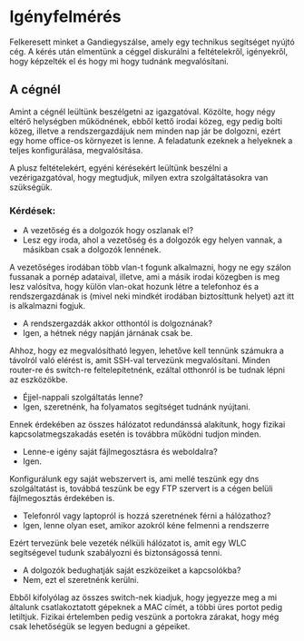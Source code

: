 # Igényfelmérés

Felkeresett minket a Gandiegyszálse, amely egy technikus segítséget nyújtó cég. A kérés után elmentünk a céggel diskurálni a feltételekről, igényekről, hogy képzelték el és hogy mi hogy tudnánk megvalósítani.

## A cégnél

Amint a cégnél leültünk beszélgetni az igazgatóval. 
Közölte, hogy négy eltérő helységben működnének, ebből kettő irodai közeg, egy pedig bolti közeg, illetve a rendszergazdájuk nem minden nap jár be dolgozni, ezért egy home office-os környezet is lenne.
A feladatunk ezeknek a helyeknek a teljes konfigurálása, megvalósítása.

A plusz feltételekért, egyéni kérésekért leültünk beszélni a vezérigazgatóval, hogy megtudjuk, milyen extra szolgáltatásokra van szükségük.

### Kérdések:
- A vezetőség és a dolgozók hogy oszlanak el?
- Lesz egy iroda, ahol a vezetőség és a dolgozók egy helyen vannak, a másikban csak a dolgozók lennének.

A vezetőséges irodában több vlan-t fogunk alkalmazni, hogy ne egy szálon fussanak a pornép adataival, illetve, ami a másik irodai közegben is meg lesz valósítva, hogy külön vlan-okat hozunk létre a telefonhoz és a rendszergazdának is (mivel neki mindkét irodában biztosíttunk helyet) azt itt is alkalmazni fogjuk.

- A rendszergazdák akkor otthontól is dolgoznának?
- Igen, a hétnek négy napján járnának csak be.

Ahhoz, hogy ez megvalósítható legyen, lehetőve kell tennünk számukra a távolról való elérést is, amit SSH-val tervezünk megvalósítani. Minden router-re és switch-re feltelepítetnénk, ezáltal otthonról is be tudnak lépni az eszközökbe.

- Éjjel-nappali szolgáltatás lenne?
- Igen, szeretnénk, ha folyamatos segítséget tudnánk nyújtani.

Ennek érdekében az összes hálózatot redundánssá alakítunk, hogy fizikai kapcsolatmegszakadás esetén is továbbra működni tudjon minden.

- Lenne-e igény saját fájlmegosztásra és weboldalra?
- Igen.

Konfigurálunk egy saját  webszervert is, ami mellé teszünk egy dns szolgáltatást is, továbbá teszünk be egy FTP szervert is a cégen belüli fájlmegosztás érdekében is.

- Telefonról vagy laptopról is hozzá szeretnének férni a hálózathoz?
- Igen, lenne olyan eset, amikor azokról kéne felmenni a rendszerre

Ezért tervezünk bele vezeték nélküli hálózatot is, amit egy WLC segítségevel tudunk szabályozni és biztonságossá tenni.

- A dolgozók bedughatják saját eszközeiket a kapcsolókba?
- Nem, ezt el szeretnénk kerülni.

Ebből kifolyólag az összes switch-nek kiadjuk, hogy jegyezze meg a mi általunk csatlakoztatott gépeknek a MAC címét, a többi üres portot pedig letiltjuk. Fizikai értelemben pedig veszünk a portokra zárakat, hogy még csak lehetőségük se legyen bedugni a gépeiket.